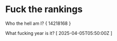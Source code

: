 # Fuck the rankings

Who the hell am I?
{ 14218168 }

What fucking year is it?
[ 2025-04-05T05:50:00Z ]
